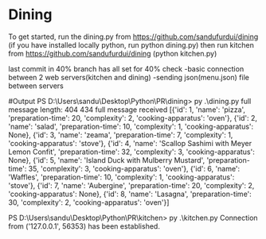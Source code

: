 # Dining
To get started, run the dining.py from https://github.com/sandufurdui/dining
(if you have installed locally python, run python dining.py)
then run kitchen from https://github.com/sandufurdui/dining (python kitchen.py)

last commit in 40% branch has all set for 40% check
-basic connection between 2 web servers(kitchen and dining)
-sending json(menu.json) file between servers

#Output
PS D:\Users\sandu\Desktop\Python\PR\dining> py .\dining.py
full message length: 404
434
full message received
[{'id': 1, 'name': 'pizza', 'preparation-time': 20, 'complexity': 2, 'cooking-apparatus': 'oven'}, {'id': 2, 'name': 'salad', 'preparation-time': 10, 'complexity': 1, 'cooking-apparatus': None}, {'id': 3, 'name': 'zeama', 'preparation-time': 7, 'complexity': 1, 'cooking-apparatus': 'stove'}, {'id': 4, 'name': 'Scallop Sashimi with Meyer Lemon Confit', 'preparation-time': 32, 'complexity': 3, 'cooking-apparatus': None}, {'id': 5, 'name': 'Island Duck with Mulberry Mustard', 'preparation-time': 35, 'complexity': 3, 'cooking-apparatus': 'oven'}, {'id': 6, 'name': 'Waffles', 'preparation-time': 10, 'complexity': 1, 'cooking-apparatus': 'stove'}, {'id': 7, 'name': 'Aubergine', 'preparation-time': 20, 'complexity': 2, 'cooking-apparatus': None}, {'id': 8, 'name': 'Lasagna', 'preparation-time': 30, 'complexity': 2, 'cooking-apparatus': 'oven'}]

PS D:\Users\sandu\Desktop\Python\PR\kitchen> py .\kitchen.py
Connection from ('127.0.0.1', 56353) has been established.



